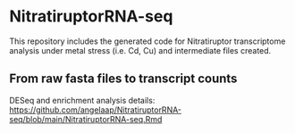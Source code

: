 # NitratiruptorRNA-seq
This repository includes the generated code for Nitratiruptor transcriptome analysis under metal stress (i.e. Cd, Cu) and intermediate files created. 

## From raw fasta files to transcript counts




DESeq and enrichment analysis details: https://github.com/angelaap/NitratiruptorRNA-seq/blob/main/NitratiruptorRNA-seq.Rmd
